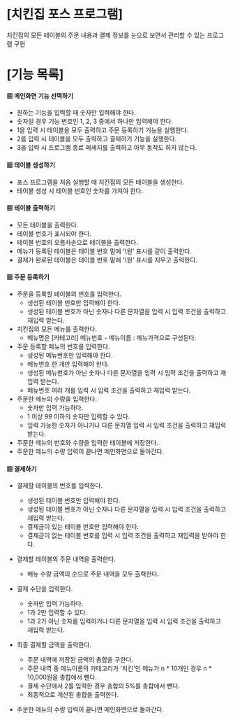 # [치킨집 포스 프로그램]

치킨집의 모든 테이블의 주문 내용과 결제 정보를 눈으로 보면서 관리할 수 있는 프로그램 구현



# [기능 목록]

#### ▦ 메인화면 기능 선택하기

- 원하는 기능을 입력할 때 숫자만 입력해야 한다.
- 숫자일 경우 기능 번호인 1, 2, 3 중에서 하나만 입력해야 한다.
- 1을 입력 시 테이블을 모두 출력하고 주문 등록하기 기능을 실행한다.
- 2를 입력 시 테이블을 모두 출력하고 결제하기 기능을 실행한다.
- 3을 입력 시 프로그램 종료 메세지를 출력하고 아무 동작도 하지 않는다.

#### ▦ 테이블 생성하기

- 포스 프로그램을 처음 실행할 때 치킨집의 모든 테이블을 생성한다.
- 테이블 생성 시 테이블 번호인 숫자를 가져야 한다.

#### ▦ 테이블 출력하기

- 모든 테이블을 출력한다.
- 테이블 번호가 표시되야 한다.
- 테이블 번호의 오름차순으로 테이블을 출력한다.
- 메뉴가 등록된 테이블은 테이블 번호 밑에 '\원' 표시를 같이 출력한다.
- 결제가 완료된 테이블은 테이블 번호 밑에 '\원' 표시를 지우고 출력한다.

#### ▦ 주문 등록하기

- 주문을 등록할 테이블의 번호를 입력한다.
  - 생성된 테이블 번호만 입력해야 한다.
  - 생성된 테이블 번호가 아닌 숫자나 다른 문자열을 입력 시 입력 조건을 출력하고 재입력 받는다.
- 치킨집의 모든 메뉴를 출력한다.
  - 메뉴명은 [카테고리] 메뉴번호 - 메뉴이름 : 메뉴가격으로 구성된다.
- 주문 등록할 메뉴의 번호를 입력한다.
  - 생성된 메뉴번호만 입력해야 한다.
  - 메뉴번호 한 개만 입력해야 한다.
  - 생성된 메뉴번호가 아닌 숫자나 다른 문자열을 입력 시 입력 조건을 출력하고 재입력 받는다.
  - 메뉴번호 여러 개를 입력 시 입력 조건을 출력하고 재입력 받는다.
- 주문한 메뉴의 수량을 입력한다.
  - 숫자만 입력 가능하다.
  - 1 이상 99 이하의 숫자만 입력할 수 있다.
  - 입력 가능한 숫자가 아니거나 다른 문자열 입력 시 입력 조건을 출력하고 재입력 받는다.
- 주문한 메뉴의 번호와 수량을 입력한 테이블에 저장한다.
- 주문한 메뉴의 수량 입력이 끝나면 메인화면으로 돌아간다.

#### ▦ 결제하기

- 결제할 테이블의 번호를 입력한다.
  - 생성된 테이블 번호만 입력해야 한다.
  - 생성된 테이블 번호가 아닌 숫자나 다른 문자열을 입력 시 입력 조건을 출력하고 재입력 받는다.
  - 결제금이 있는 테이블 번호만 입력해야 한다.
  - 결제금이 없는 테이블 번호를 입력 시 입력 조건을 출력하고 재입력을 받아야 한다.
- 결제할 테이블의 주문 내역을 출력한다.
  - 메뉴 수량 금액의 순으로 주문 내역을 모두 출력한다.
- 결제 수단을 입력한다.
  - 숫자만 입력 가능하다.
  - 1과 2만 입력할 수 있다.
  - 1과 2가 아닌 숫자를 입력하거나 다른 문자열을 입력 시 입력 조건을 출력하고 재입력 받는다.
- 최종 결제할 금액을 출력한다.
  - 주문 내역에 저장된 금액의 총합을 구한다.
  - 주문 내역 중 메뉴이름의 카테고리가 '치킨'인 메뉴가 n * 10개인 경우 n * 10,000원을 총합에서 뺀다. 
  - 결제 수단에서 2를 입력한 경우 총합의 5%를 총합에서 뺀다.
  - 최종적으로 계산된 총합을 출력한다.

- 주문한 메뉴의 수량 입력이 끝나면 메인화면으로 돌아간다.